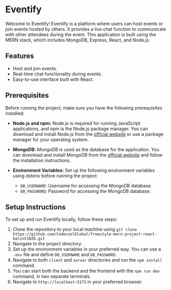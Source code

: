 # Eventify

Welcome to Eventify! Eventify is a platform where users can host events or join events hosted by others. It provides a live chat function to communicate with other attendees during the event. This application is built using the MERN stack, which includes MongoDB, Express, React, and Node.js.

## Features

- Host and join events.
- Real-time chat functionality during events.
- Easy-to-use interface built with React.

## Prerequisites

Before running the project, make sure you have the following prerequisites installed:

- **Node.js and npm:** Node.js is required for running JavaScript applications, and npm is the Node.js package manager. You can download and install Node.js from the [official website](https://nodejs.org/en/download/) or use a package manager for your operating system.

- **MongoDB:** MongoDB is used as the database for the application. You can download and install MongoDB from the [official website](https://www.mongodb.com/try/download/community) and follow the installation instructions.

- **Environment Variables:** Set up the following environment variables using dotenv before running the project:
  - `DB_USERNAME`: Username for accessing the MongoDB database.
  - `DB_PASSWORD`: Password for accessing the MongoDB database.

## Setup Instructions

To set up and run Eventify locally, follow these steps:

1. Clone the repository to your local machine using `git clone https://github.com/CodecoolGlobal/freestyle-mern-project-react-balint1026.git`
2. Navigate to the project directory.
3. Set up the environment variables in your preferred way. You can use a `.env` file and define `DB_USERNAME` and `DB_PASSWORD`.
4. Navigate to both `client` and `server` directories and run the `npm install` command.
5. You can start both the backend and the frontend with the `npm run dev` command, in two separate terminals.
6. Navigate to `http://localhost:5173` in your preferred browser.
 
